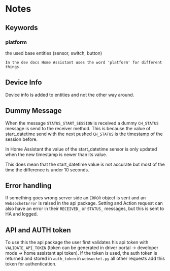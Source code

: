 # Notes

## Keywords

### platform

the used base entities (sensor, switch, button)

```{note}
In the dev docs Home Assistant uses the word 'platform' for different things.
```

## Device Info

Device info is added to entities and not the other way around.

## Dummy Message

When the message `STATUS_START_SESSION` is received a dummy `CH_STATUS` message is send to the receiver method. This is because the value of start_datetime send with the next pushed `CH_STATUS` is the timestamp of the session before.

In Home Assistant the value of the start_datetime sensor is only updated when the new timestamp is newer than its value.

This does mean that the start_datetime value is not accurate but most of the time the difference is under 10 seconds.

## Error handling

If something goes wrong server side an `ERROR` object is sent and an `WebsocketError` is raised in the api package. Setting and Action request can also have an error in their `RECEIVED_` or `STATUS_` messages, but this is sent to HA and logged.

## API and AUTH token

To use this the api package the user first validates his api token with `VALIDATE_API_TOKEN` (token can be generated in driver portal -> developer mode -> home assistant api token). If the token is used, the auth token is returned and stored in `auth_token` in `websocket.py` all other requests add this token for authentication.
